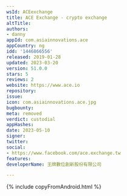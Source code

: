 ```yaml
---
wsId: ACEexchange
title: ACE Exchange - crypto exchange
altTitle: 
authors:
- danny
appId: com.asiainnovations.ace
appCountry: ng
idd: '1446866556'
released: 2019-01-28
updated: 2023-03-20
version: 51.0.0
stars: 5
reviews: 2
website: https://www.ace.io
repository: 
issue: 
icon: com.asiainnovations.ace.jpg
bugbounty: 
meta: removed
verdict: custodial
appHashes: 
date: 2023-05-10
signer: 
twitter: 
social:
- https://www.facebook.com/ace.exchange.tw
features: 
developerName: 王牌數位創新股份有限公司

---
```


{% include copyFromAndroid.html %}

